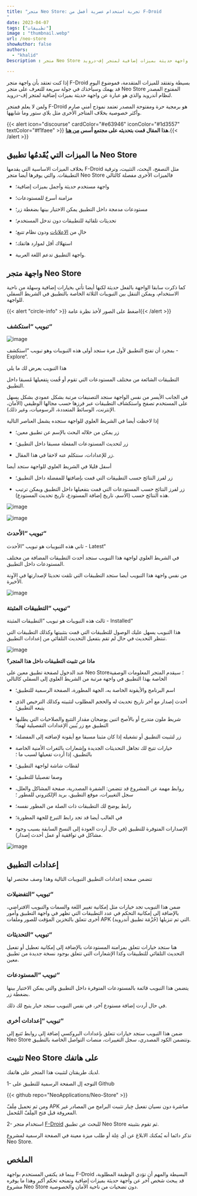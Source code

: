 ```yaml
---
title: "متجر Neo Store: تجربة استخدام عصرية أفضل من F-Droid
"
date: 2023-04-07
tags: ["تطبيقات"]
image : "thumbnail.webp"
url: /neo-store
showAuthor: false
authors:
  - "khalid"
Description : متجر Neo Store واجهة حديثة بميزات إضافية لمتجر إف-درويد

---
```


إذا كنت تعتقد بأن واجهة متجر F-Droid بسيطة وتفتقد للميزات المتقدمة، فموضوع اليوم قد يهمك وسيأخذك في جولة سريعة للتعرف على متجر Neo Store المفتوح المصدر لنظام أندرويد والذي هو عبارة عن واجهة حديثة بميزات إضافية لمتجر إف-درويد.

ولمن لا يعلم فمتجر F-Droid هو برمجية حرة ومفتوحة المصدر تعتمد نموذج أمني صارم وأكثر خصوصية بخلاف المتاجر الأخرى مثل بلاي ستور وما شابهها.

{{< alert icon="discourse" cardColor="#e63946" iconColor="#1d3557" textColor="#f1faee" >}}
**هذا المقال قمت بتحديثه على مجتمع أسس [من هنا](https://discourse.aosus.org/t/topic/3208).**{{< /alert >}}

## ما الميزات التي يُقَدمُها تطبيق Neo Store

بخلاف الميزات الاساسية التي يقدمها F-Droid مثل التصفح، البحث، التثبيت، وترقية التطبيقات. والتي يوفرها أيضا متجر Neo Store فالميزات الأخرى مفصلة كالتالي

- واجهة مستخدم حديثة وأجمل بميزات إضافية؛

- مزامنة أسرع للمستودعات؛

- مستودعات مدمجة داخل التطبيق يمكن الاختيار بينها بضغطة زر؛

- تحديثات تلقائية للتطبيقات دون تدخل المستخدم؛

- خالِ من [الاعلانات](https://librar.net/rethinkdns-app/) ودون نظام تتبع؛

- استهلاك أقل لموارد هاتفك؛

- واجهة التطبيق تدعم اللغة العربية.

## واجهة متجر Neo Store

كما ذكرت سابقا الواجهة بالفعل حديثة لكنها أيضا تأتي بخيارات إضافية وسهلة من ناحية الاستخدام، ويمكن التنقل بين التبويبات الثلاثة الخاصة بالتطبيق في الشريط السفلي للواجهة.

{{< alert "circle-info" >}}
اضغط على الصور لأخذ نظرة عامة{{< /alert >}}

### تبويب “استكشف“

![image](neo-store-app-explore.webp)

بمجرد أن تفتح التطبيق لأول مرة ستجد أولى هذه التبويبات وهو تبويب “استكشف - Explore“.

هذا التبويب يعرض لك ما يلي

التطبيقات الشائعة من مختلف المستودعات التي تقوم أو قُمت بِتفعيلها مُسبقا داخل التطبيق.

في الجانب الأيسر من نفس الواجهة ستجد التصنيفات مرتبة بشكل عمودي بشكل يسهل على المستخدم تصفح واستكشاف التطبيقات عبر فرزها حسب مجالها الوظيفي (الأمان، الإنترنت، الوسائط المتعددة، الرسوميات، وغير ذلك).

إذا لاحظت أيضا في الشريط العلوي للواجهة ستجده يشمل العناصر التالية

- زر يمكن من خلاله البحث بالإسم عن تطبيق معين؛

- زر لتحديث المستودعات المفعلة مسبقا داخل التطبيق؛

- زر للإعدادات، سنتكلم عنه لاحقا في هذا المقال.

أسفل قليلا في الشريط العلوي للواجهة ستجد أيضا

- زر لفرز النتائج حسب التطبيقات التي قمت بإضافتها للمفضلة داخل التطبيق؛

- زر لفرز النتائج حسب المستودعات التي قمت بتفعيلها داخل التطبيق ويمكن ترتيب هذه النتائج حسب (الاسم، تاريخ إضافة المستودع، تاريخ تحديث المستودع).

![image](neo-store-app-favorites.webp)

![image](neostore-repositories-sorting.webp)

### تبويب “الأحدث“

ثاني هذه التبويبات هو تبويب “الأحدث - Latest“

في الشريط العلوي لواجهة هذا التبويب ستجد أحدث التطبيقات المضافة من مختلف المستودعات داخل التطبيق.

من نفس واجهة هذا التبويب أيضا ستجد التطبيقات التي تلقت تحديثا لإصدارتها في الآوِنة الأخيرة.

![image](neo-store-app-latest.webp)

### تبويب “التطبيقات المثبتة“

ثالث هذه التبويبات هو تبويب “التطبيقات المثبتة - Installed“

هذا التبويب يسهل عليك الوصول للتطبيقات التي قمت بتثبيتها وكذلك التطبيقات التي تنتظر التحديث في حال لم تقم بتفعيل التحديث التلقائي من إعدادات التطبيق.

![image](neo-store-app-Installed.webp)

**ماذا عن تثبيت التطبيقات داخل هذا المتجر؟**

عند الدخول لصفحة تطبيق معين على Neo Store؛ سيقدم المتجر المعلومات الوصفية الخاصة بهذا التطبيق في واجهة مرتبة من الشريط العلوي إلى السفلي كالتالي

- اسم البرنامج والأيقونة الخاصة به، الجهة المطورة، الصفحة الرسمية للتطبيق؛

- أحدث إصدار مع آخر تاريخ تحديث له والحجم المطلوب لتثبيته وكذلك الترخيص الذي يتبعه التطبيق؛

- شريط ملون متدرج أو بالأصح اثنين يوضحان مقدار التتبع والصلاحيات التي يطلبها التطبيق مع زر يُبين الإعدادات التفصيلية لهما؛

- زر لتثبيت التطبيق أو تشغيله إذا كان مثبتا مسبقا مع أيقونة لإضافته إلى المفضلة؛

- خيارات تتيح لك تجاهل التحديثات الجديدة وإشعارات بالثغرات الأمنية الخاصة بالتطبيق، إذا أردت تفعيلها لسبب ما ؛

- لقطات شاشة لواجهة التطبيق؛

- وصفا تفصيليا للتطبيق؛

- روابط مهمة عن المشروع قد تتضمن: الشفرة المصدرية، صفحة المشاكل والعلل، سجل التغييرات، موقع التطبيق، بريد الإلكتروني للمطور ؛

- رابط يوضح لك التطبيقات ذات الصلة من المطور نفسه؛

- في الغالب أيضا قد تجد رابط التبرع للجهة المطورة؛

- الإصدارات المتوفرة للتطبيق (في حال أردت العودة إلى النسخ السابقة بسبب وجود مشاكل في توافقية أو عمل أحدث إصدار).

![image](app-details.webp)

## إعدادات التطبيق

تتضمن صفحة إعدادات التطبيق التبويبات التالية وهذا وصف مختصر لها

### تبويب “التفضيلات“

ضمن هذا التبويب تجد خيارات مثل إمكانية تغيير اللغة والسمات والتبويب الافتراضي، بالإضافة إلى إمكانية التحكم في عدد التطبيقات التي تظهر في واجهة التطبيق وأمور أخرى تتعلق بالتخزين المؤقت للصور وملفات APK (حُزْمَة تطبيق أندرويد) التي تم تنزيلها.

### تبويب “التحديثات“

هنا ستجد خيارات تتعلق بمزامنة المستودعات بالإضافة إلى إمكانية تعطيل أو تفعيل التحديث التلقائي للتطبيقات وكذا الإشعارات التي تتعلق بوجود نسخة جديدة من تطبيق معين.

### تبويب “المستودعات“

يتضمن هذا التبويب قائمة بالمستودعات المتوفرة داخل التطبيق والتي يمكن الاختيار بينها بضغطة زر.

في حال أردت إضافة مستودع آخر، في نفس التبويب ستجد خيار يتيح لك ذلك.

### تبويب “إعدادات أخرى“

ضمن هذا التبويب ستجد خيارات تتعلق بإعدادات البروكسي إضافة إلى روابط تَتبع إلى Neo Store وتتضمن الكود المصدري، سجل التغييرات، منصات التواصل الخاصة بالتطبيق.

## تثبيت Neo Store على هاتفك

لديك طريقتان لتثبيت هذا المتجر على هاتفك.

1- التوجه إل الصفحة الرسمية للتطبيق على Github

{{< github repo="NeoApplications/Neo-Store" >}}

ومن ثم تحميل مِلَفّ APK مباشرة دون نسيان تفعيل خِيار تثبيت البرامج من المصادر غير المعروفة قبل فتح المِلَفّ المُحمل.

2- استخدام متجر [F-Droid](https://f-droid.org/) للبحث عن تطبيق Neo Store ثم تقوم بتثبيته.

تذكر دائما أنه يُمكنك الابلاغ عن أي عِلة أو طلب ميزة معينة في الصفحة الرسمية لمشروع Neo Store.

## الملخص

بينما قد يكتفي المستحدم بواجهة F-Droid البسيطة والمهم أن تؤدي الوظيفة المطلوبة، قد يبحث شخص آخر عن واجهة حديثة بميزات إضافية وتمنحه تحكم أكبر وهذا ما يوفره مشروع Neo Store دون تضحيات من ناحية الأمان والخصوصية.
